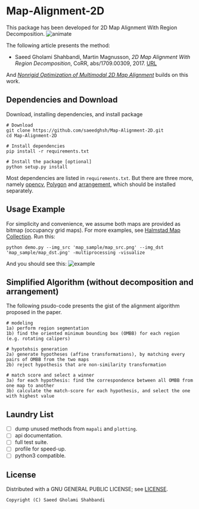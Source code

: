 Map-Alignment-2D
================

This package has been developed for 2D Map Alignment With Region Decomposition.
![animate](https://github.com/saeedghsh/Map-Alignment-2D/blob/master/docs/mapali_hyp_gen.gif)

The following article presents the method:
- Saeed Gholami Shahbandi, Martin Magnusson, *2D Map Alignment With Region Decomposition*, CoRR, abs/1709.00309, 2017. [URL](https://arxiv.org/abs/1709.00309)

And [*Nonrigid Optimization of Multimodal 2D Map Alignment*](https://github.com/saeedghsh/Map-Alignment-Nonrigid-Optimization-2D) builds on this work.


Dependencies and Download
-------------------------
Download, installing dependencies, and install package

```shell
# Download
git clone https://github.com/saeedghsh/Map-Alignment-2D.git
cd Map-Alignment-2D

# Install dependencies
pip install -r requirements.txt

# Install the package [optional]
python setup.py install
```

Most dependencies are listed in ```requirements.txt```.
But there are three more, namely [opencv](http://docs.opencv.org/trunk/d7/d9f/tutorial_linux_install.html), [Polygon](https://www.j-raedler.de/projects/polygon/) and [arrangement](https://github.com/saeedghsh/arrangement/), which should be installed separately.


Usage Example
-------------
For simplicity and convenience, we assume both maps are provided as bitmap (occupancy grid maps).
For more examples, see [Halmstad Map Collection](https://github.com/saeedghsh/Halmstad-Robot-Maps).
Run this:
```shell
python demo.py --img_src 'map_sample/map_src.png' --img_dst 'map_sample/map_dst.png' -multiprocessing -visualize
```
And you should see this:
![example](https://github.com/saeedghsh/Map-Alignment-2D/blob/master/docs/maps_map_src__maps_map_dst.png)

Simplified Algorithm (without decomposition and arrangement)
------------------------------------------------------------
The following psudo-code presents the gist of the alignment algorithm proposed in the paper.

```
# modeling
1a) perform region segmentation
1b) find the oriented minimum bounding box (OMBB) for each region (e.g. rotating calipers)

# hypotehsis generation
2a) generate hypotheses (affine transformations), by matching every pairs of OMBB from the two maps
2b) reject hypothesis that are non-similarity transformation

# match score and select a winner 
3a) for each hypothesis: find the correspondence between all OMBB from one map to another
3b) calculate the match-score for each hypothesis, and select the one with highest value
```

<!-- Parameters Setting -->
<!-- ------------------ -->
<!-- - lnl_config -->
<!-- {'binary_threshold_1': 200, # with numpy - for SKIZ and distance -->
<!-- 'binary_threshold_2': [100, 255], # with cv2 - for trait detection -->
<!-- 'traits_from_file': False, # else provide yaml file name -->
<!-- 'trait_detection_source': 'binary_inverted', -->
<!-- 'edge_detection_config': [50, 150, 3], # thr1, thr2, apt_size -->
<!-- 'peak_detect_sinogram_config': [15, 15, 0.15], # [refWin, minDist, minVal] -->
<!-- 'orthogonal_orientations': True} # for dominant orientation detection -->

<!-- - arr_config -->
<!-- {'multi_processing':4, 'end_point':False, 'timing':False, -->
<!-- 'prune_dis_neighborhood': 2, -->
<!-- 'prune_dis_threshold': .075, # home:0.15 - office:0.075 -->
<!-- 'occupancy_threshold': 200} # cell below this is considered occupied -->

<!-- - hyp_config -->
<!-- {'scale_mismatch_ratio_threshold': .3, # .5, -->
<!-- 'scale_bounds': [.5, 2], #[.1, 10] -->
<!-- 'face_occupancy_threshold': .5} -->
    
<!-- - sel_config -->
<!-- {'multiprocessing': multiprocessing, -->
<!-- 'too_many_tforms': 3000, -->
<!-- 'dbscan_eps': 0.051, -->
<!-- 'dbscan_min_samples': 2} -->

Laundry List
------------
<!-- - [ ] try out 3points distance for tforms and provide it precomputed to clustering. -->
<!-- - [ ] move new methods from ```demo.py``` to ```mapali```. -->
- [ ] dump unused methods from ```mapali``` and ```plotting```.
- [ ] api documentation.
- [ ] full test suite.
- [ ] profile for speed-up.
- [ ] python3 compatible.

License
-------
Distributed with a GNU GENERAL PUBLIC LICENSE; see [LICENSE](https://github.com/saeedghsh/Map-Alignment-2D/blob/master/LICENSE).
```
Copyright (C) Saeed Gholami Shahbandi
```
